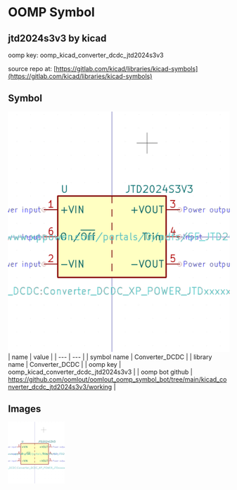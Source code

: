 # OOMP Symbol  
## jtd2024s3v3  by kicad  
  
oomp key: oomp_kicad_converter_dcdc_jtd2024s3v3  
  
source repo at: [https://gitlab.com/kicad/libraries/kicad-symbols](https://gitlab.com/kicad/libraries/kicad-symbols)  
## Symbol  
  
[![working.png](working_600.png)](working.png)  
| name | value | 
| --- | --- | 
| symbol name | Converter_DCDC | 
| library name | Converter_DCDC | 
| oomp key | oomp_kicad_converter_dcdc_jtd2024s3v3 | 
| oomp bot github | https://github.com/oomlout/oomlout_oomp_symbol_bot/tree/main/kicad_converter_dcdc_jtd2024s3v3/working | 
## Images  
  
[![working.png](working_140.png)](working.png)  
